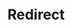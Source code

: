 ﻿---
layout: src/layouts/Redirect.astro
title: Redirect
redirect: /docs/deployments/nginx/configure-target-machine
pubDate:  2023-01-01
navSearch: false
navSitemap: false
navMenu: false
---
